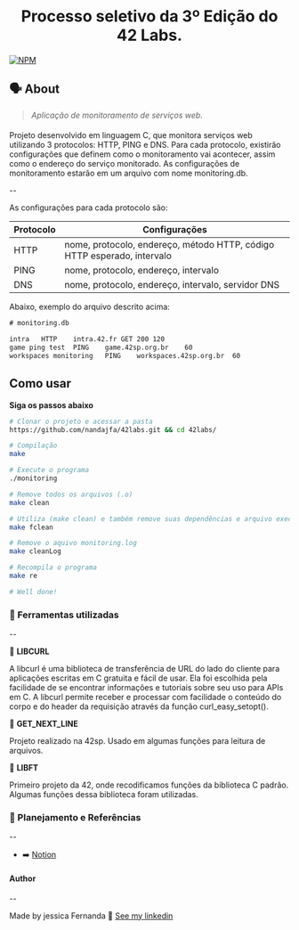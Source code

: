 <h1 align="center">
	Processo seletivo da 3º Edição do 42 Labs.
 </h1>

 [![NPM](https://img.shields.io/npm/l/react)](https://github.com/nandajfa/42labs/blob/main/LICENSE)


  ## 🗣️ About

> _Aplicação de monitoramento de serviços web._

####

  Projeto desenvolvido em linguagem C, que monitora serviços web utilizando 3 protocolos: HTTP, PING e DNS. Para cada protocolo, existirão configurações que definem como o monitoramento vai acontecer, assim como o endereço do serviço monitorado. As configurações de monitoramento estarão em um arquivo com nome monitoring.db.

--

As configurações para cada protocolo são:

| Protocolo   | Configurações                                                           |
|-------------|-------------------------------------------------------------------------|
| HTTP        | nome, protocolo, endereço, método HTTP, código HTTP esperado, intervalo |
| PING        | nome, protocolo, endereço, intervalo                                    |
| DNS         | nome, protocolo, endereço, intervalo, servidor DNS                      |

Abaixo, exemplo do arquivo descrito acima:

```txt
# monitoring.db

intra	HTTP	intra.42.fr	GET	200	120
game ping test	PING	game.42sp.org.br	60
workspaces monitoring	PING	workspaces.42sp.org.br	60
```

## Como usar
**Siga os passos abaixo**
```bash
# Clonar o projeto e acessar a pasta
https://github.com/nandajfa/42labs.git && cd 42labs/

# Compilação
make

# Execute o programa
./monitoring

# Remove todos os arquivos (.o)
make clean

# Utiliza (make clean) e também remove suas dependências e arquivo executável
make fclean

# Remove o aquivo monitoring.log
make cleanLog

# Recompila o programa
make re

# Well done!
```

### :toolbox: Ferramentas utilizadas

--

:small_orange_diamond: **LIBCURL**

A libcurl é uma biblioteca de transferência de URL do lado do cliente  para aplicações escritas em C gratuita e fácil de usar. Ela foi escolhida pela facilidade de se encontrar informações e tutoriais sobre seu uso para APIs em C. A libcurl permite receber e processar com facilidade o conteúdo do corpo e do header da requisição através da função curl_easy_setopt().

:small_orange_diamond: **GET_NEXT_LINE**

Projeto realizado na 42sp. Usado em algumas funções para leitura de arquivos.

:small_orange_diamond: **LIBFT**

Primeiro projeto da 42, onde recodificamos funções da biblioteca C padrão. Algumas funções dessa biblioteca foram utilizadas.

### 📑 Planejamento e Referências

--

* ➡️ [Notion](https://grizzled-turtle-393.notion.site/42-Labs-2de8c9e246074f83adb3298dcaf3d000)

 #### Author

--

Made by jessica Fernanda 👋 [See my linkedin](https://www.linkedin.com/in/jessica-fernanda-alves-marques-106651205/)

